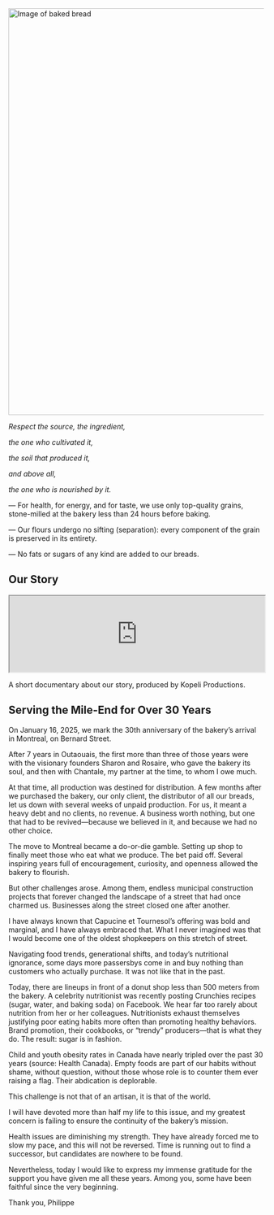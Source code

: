<section class="mission-hero">
<img
    src="/images/image4.webp"
    alt="Image of baked bread"
    class="mission-image"
    width="1200"
    height="800"/>

<div class="mission-text">

<div class="mission-intro">
  <p><em>Respect the source, the ingredient,</em></p>
  <p><em>the one who cultivated it,</em></p>
  <p><em>the soil that produced it,</em></p>
  <p><em>and above all,</em></p>
  <p><em>the one who is nourished by it.</em></p>
</div>

<div class="mission-statement">
  <p>— For health, for energy, and for taste, we use only top-quality grains, stone-milled at the bakery less than 24 hours before baking.</p>
  <p>— Our flours undergo no sifting (separation): every component of the grain is preserved in its entirety.</p>
  <p>— No fats or sugars of any kind are added to our breads.</p>
</div>
</div>
</section>

<section class="mission-video">

<h2 class="video-heading">Our Story</h2>

<iframe
  src="https://player.vimeo.com/video/371524487?portrait=0&badge=0"
  width="100%"
  allow="fullscreen"
  loading="lazy"
  title="Capucine et Tournesol documentary video">
</iframe>

<p class="video-caption">A short documentary about our story, produced by Kopeli Productions.</p>

</section>

<section class="mission-legacy" id="mile-end">

## Serving the Mile-End for Over 30 Years

On January 16, 2025, we mark the 30th anniversary of the bakery’s arrival in Montreal, on Bernard Street.

After 7 years in Outaouais, the first more than three of those years were with the visionary founders Sharon and Rosaire, who gave the bakery its soul, and then with Chantale, my partner at the time, to whom I owe much.

At that time, all production was destined for distribution. A few months after we purchased the bakery, our only client, the distributor of all our breads, let us down with several weeks of unpaid production. For us, it meant a heavy debt and no clients, no revenue. A business worth nothing, but one that had to be revived—because we believed in it, and because we had no other choice.

The move to Montreal became a do-or-die gamble. Setting up shop to finally meet those who eat what we produce. The bet paid off. Several inspiring years full of encouragement, curiosity, and openness allowed the bakery to flourish.

But other challenges arose. Among them, endless municipal construction projects that forever changed the landscape of a street that had once charmed us. Businesses along the street closed one after another.

I have always known that Capucine et Tournesol’s offering was bold and marginal, and I have always embraced that. What I never imagined was that I would become one of the oldest shopkeepers on this stretch of street.

Navigating food trends, generational shifts, and today’s nutritional ignorance, some days more passersbys come in and buy nothing than customers who actually purchase. It was not like that in the past.

Today, there are lineups in front of a donut shop less than 500 meters from the bakery. A celebrity nutritionist was recently posting Crunchies recipes (sugar, water, and baking soda) on Facebook. We hear far too rarely about nutrition from her or her colleagues. Nutritionists exhaust themselves justifying poor eating habits more often than promoting healthy behaviors. Brand promotion, their cookbooks, or “trendy” producers—that is what they do. The result: sugar is in fashion.

Child and youth obesity rates in Canada have nearly tripled over the past 30 years (source: Health Canada). Empty foods are part of our habits without shame, without question, without those whose role is to counter them ever raising a flag. Their abdication is deplorable.

This challenge is not that of an artisan, it is that of the world.

I will have devoted more than half my life to this issue, and my greatest concern is failing to ensure the continuity of the bakery’s mission.

Health issues are diminishing my strength. They have already forced me to slow my pace, and this will not be reversed. Time is running out to find a successor, but candidates are nowhere to be found.

Nevertheless, today I would like to express my immense gratitude for the support you have given me all these years. Among you, some have been faithful since the very beginning.

Thank you, Philippe

</section>
